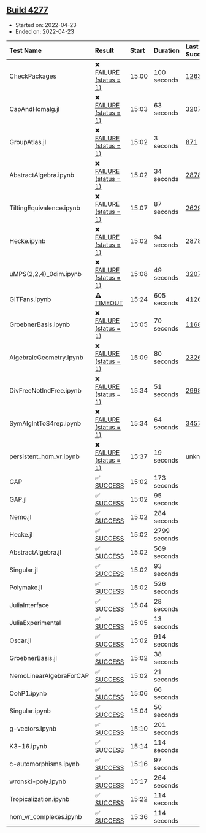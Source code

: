 ## [Build 4277](https://oscarci.mathematik.uni-kl.de/job/oscar-stable/4277/)

* Started on: 2022-04-23
* Ended on: 2022-04-23

| Test Name    | Result | Start | Duration | Last Success | First Failure |
|:-------------|:-------|:------|:---------|:-------------|:--------------|
| CheckPackages | ❌ [FAILURE (status = 1)](https://oscarci.mathematik.uni-kl.de/job/oscar-stable/4277/artifact/logs/build-4277/CheckPackages.log) | 15:00 | 100 seconds | [1263](https://oscarci.mathematik.uni-kl.de/job/oscar-stable/1263/) | [1264](https://oscarci.mathematik.uni-kl.de/job/oscar-stable/1264/) |
| CapAndHomalg.jl | ❌ [FAILURE (status = 1)](https://oscarci.mathematik.uni-kl.de/job/oscar-stable/4277/artifact/logs/build-4277/CapAndHomalg.jl.log) | 15:03 | 63 seconds | [3207](https://oscarci.mathematik.uni-kl.de/job/oscar-stable/3207/) | [3208](https://oscarci.mathematik.uni-kl.de/job/oscar-stable/3208/) |
| GroupAtlas.jl | ❌ [FAILURE (status = 1)](https://oscarci.mathematik.uni-kl.de/job/oscar-stable/4277/artifact/logs/build-4277/GroupAtlas.jl.log) | 15:02 | 3 seconds | [871](https://oscarci.mathematik.uni-kl.de/job/oscar-stable/871/) | [872](https://oscarci.mathematik.uni-kl.de/job/oscar-stable/872/) |
| AbstractAlgebra.ipynb | ❌ [FAILURE (status = 1)](https://oscarci.mathematik.uni-kl.de/job/oscar-stable/4277/artifact/logs/build-4277/AbstractAlgebra.ipynb.log) | 15:02 | 34 seconds | [2878](https://oscarci.mathematik.uni-kl.de/job/oscar-stable/2878/) | [2879](https://oscarci.mathematik.uni-kl.de/job/oscar-stable/2879/) |
| TiltingEquivalence.ipynb | ❌ [FAILURE (status = 1)](https://oscarci.mathematik.uni-kl.de/job/oscar-stable/4277/artifact/logs/build-4277/TiltingEquivalence.ipynb.log) | 15:07 | 87 seconds | [2629](https://oscarci.mathematik.uni-kl.de/job/oscar-stable/2629/) | [2630](https://oscarci.mathematik.uni-kl.de/job/oscar-stable/2630/) |
| Hecke.ipynb | ❌ [FAILURE (status = 1)](https://oscarci.mathematik.uni-kl.de/job/oscar-stable/4277/artifact/logs/build-4277/Hecke.ipynb.log) | 15:02 | 94 seconds | [2878](https://oscarci.mathematik.uni-kl.de/job/oscar-stable/2878/) | [2879](https://oscarci.mathematik.uni-kl.de/job/oscar-stable/2879/) |
| uMPS(2,2,4)_0dim.ipynb | ❌ [FAILURE (status = 1)](https://oscarci.mathematik.uni-kl.de/job/oscar-stable/4277/artifact/logs/build-4277/uMPS-2-2-4-_0dim.ipynb.log) | 15:08 | 49 seconds | [3207](https://oscarci.mathematik.uni-kl.de/job/oscar-stable/3207/) | [3208](https://oscarci.mathematik.uni-kl.de/job/oscar-stable/3208/) |
| GITFans.ipynb | ⚠ [TIMEOUT](https://oscarci.mathematik.uni-kl.de/job/oscar-stable/4277/artifact/logs/build-4277/GITFans.ipynb.log) | 15:24 | 605 seconds | [4126](https://oscarci.mathematik.uni-kl.de/job/oscar-stable/4126/) | [4127](https://oscarci.mathematik.uni-kl.de/job/oscar-stable/4127/) |
| GroebnerBasis.ipynb | ❌ [FAILURE (status = 1)](https://oscarci.mathematik.uni-kl.de/job/oscar-stable/4277/artifact/logs/build-4277/GroebnerBasis.ipynb.log) | 15:05 | 70 seconds | [1168](https://oscarci.mathematik.uni-kl.de/job/oscar-stable/1168/) | [1169](https://oscarci.mathematik.uni-kl.de/job/oscar-stable/1169/) |
| AlgebraicGeometry.ipynb | ❌ [FAILURE (status = 1)](https://oscarci.mathematik.uni-kl.de/job/oscar-stable/4277/artifact/logs/build-4277/AlgebraicGeometry.ipynb.log) | 15:09 | 80 seconds | [2326](https://oscarci.mathematik.uni-kl.de/job/oscar-stable/2326/) | [2327](https://oscarci.mathematik.uni-kl.de/job/oscar-stable/2327/) |
| DivFreeNotIndFree.ipynb | ❌ [FAILURE (status = 1)](https://oscarci.mathematik.uni-kl.de/job/oscar-stable/4277/artifact/logs/build-4277/DivFreeNotIndFree.ipynb.log) | 15:34 | 51 seconds | [2998](https://oscarci.mathematik.uni-kl.de/job/oscar-stable/2998/) | [2999](https://oscarci.mathematik.uni-kl.de/job/oscar-stable/2999/) |
| SymAlgIntToS4rep.ipynb | ❌ [FAILURE (status = 1)](https://oscarci.mathematik.uni-kl.de/job/oscar-stable/4277/artifact/logs/build-4277/SymAlgIntToS4rep.ipynb.log) | 15:34 | 64 seconds | [3457](https://oscarci.mathematik.uni-kl.de/job/oscar-stable/3457/) | [3458](https://oscarci.mathematik.uni-kl.de/job/oscar-stable/3458/) |
| persistent_hom_vr.ipynb | ❌ [FAILURE (status = 1)](https://oscarci.mathematik.uni-kl.de/job/oscar-stable/4277/artifact/logs/build-4277/persistent_hom_vr.ipynb.log) | 15:37 | 19 seconds | unknown | unknown |
| GAP | ✅ [SUCCESS](https://oscarci.mathematik.uni-kl.de/job/oscar-stable/4277/artifact/logs/build-4277/GAP.log) | 15:02 | 173 seconds |  |  |
| GAP.jl | ✅ [SUCCESS](https://oscarci.mathematik.uni-kl.de/job/oscar-stable/4277/artifact/logs/build-4277/GAP.jl.log) | 15:02 | 95 seconds |  |  |
| Nemo.jl | ✅ [SUCCESS](https://oscarci.mathematik.uni-kl.de/job/oscar-stable/4277/artifact/logs/build-4277/Nemo.jl.log) | 15:02 | 284 seconds |  |  |
| Hecke.jl | ✅ [SUCCESS](https://oscarci.mathematik.uni-kl.de/job/oscar-stable/4277/artifact/logs/build-4277/Hecke.jl.log) | 15:02 | 2799 seconds |  |  |
| AbstractAlgebra.jl | ✅ [SUCCESS](https://oscarci.mathematik.uni-kl.de/job/oscar-stable/4277/artifact/logs/build-4277/AbstractAlgebra.jl.log) | 15:02 | 569 seconds |  |  |
| Singular.jl | ✅ [SUCCESS](https://oscarci.mathematik.uni-kl.de/job/oscar-stable/4277/artifact/logs/build-4277/Singular.jl.log) | 15:02 | 93 seconds |  |  |
| Polymake.jl | ✅ [SUCCESS](https://oscarci.mathematik.uni-kl.de/job/oscar-stable/4277/artifact/logs/build-4277/Polymake.jl.log) | 15:02 | 526 seconds |  |  |
| JuliaInterface | ✅ [SUCCESS](https://oscarci.mathematik.uni-kl.de/job/oscar-stable/4277/artifact/logs/build-4277/JuliaInterface.log) | 15:04 | 28 seconds |  |  |
| JuliaExperimental | ✅ [SUCCESS](https://oscarci.mathematik.uni-kl.de/job/oscar-stable/4277/artifact/logs/build-4277/JuliaExperimental.log) | 15:05 | 13 seconds |  |  |
| Oscar.jl | ✅ [SUCCESS](https://oscarci.mathematik.uni-kl.de/job/oscar-stable/4277/artifact/logs/build-4277/Oscar.jl.log) | 15:02 | 914 seconds |  |  |
| GroebnerBasis.jl | ✅ [SUCCESS](https://oscarci.mathematik.uni-kl.de/job/oscar-stable/4277/artifact/logs/build-4277/GroebnerBasis.jl.log) | 15:02 | 38 seconds |  |  |
| NemoLinearAlgebraForCAP | ✅ [SUCCESS](https://oscarci.mathematik.uni-kl.de/job/oscar-stable/4277/artifact/logs/build-4277/NemoLinearAlgebraForCAP.log) | 15:02 | 21 seconds |  |  |
| CohP1.ipynb | ✅ [SUCCESS](https://oscarci.mathematik.uni-kl.de/job/oscar-stable/4277/artifact/logs/build-4277/CohP1.ipynb.log) | 15:06 | 66 seconds |  |  |
| Singular.ipynb | ✅ [SUCCESS](https://oscarci.mathematik.uni-kl.de/job/oscar-stable/4277/artifact/logs/build-4277/Singular.ipynb.log) | 15:04 | 50 seconds |  |  |
| g-vectors.ipynb | ✅ [SUCCESS](https://oscarci.mathematik.uni-kl.de/job/oscar-stable/4277/artifact/logs/build-4277/g-vectors.ipynb.log) | 15:10 | 201 seconds |  |  |
| K3-16.ipynb | ✅ [SUCCESS](https://oscarci.mathematik.uni-kl.de/job/oscar-stable/4277/artifact/logs/build-4277/K3-16.ipynb.log) | 15:14 | 114 seconds |  |  |
| c-automorphisms.ipynb | ✅ [SUCCESS](https://oscarci.mathematik.uni-kl.de/job/oscar-stable/4277/artifact/logs/build-4277/c-automorphisms.ipynb.log) | 15:16 | 97 seconds |  |  |
| wronski-poly.ipynb | ✅ [SUCCESS](https://oscarci.mathematik.uni-kl.de/job/oscar-stable/4277/artifact/logs/build-4277/wronski-poly.ipynb.log) | 15:17 | 264 seconds |  |  |
| Tropicalization.ipynb | ✅ [SUCCESS](https://oscarci.mathematik.uni-kl.de/job/oscar-stable/4277/artifact/logs/build-4277/Tropicalization.ipynb.log) | 15:22 | 114 seconds |  |  |
| hom_vr_complexes.ipynb | ✅ [SUCCESS](https://oscarci.mathematik.uni-kl.de/job/oscar-stable/4277/artifact/logs/build-4277/hom_vr_complexes.ipynb.log) | 15:36 | 114 seconds |  |  |

